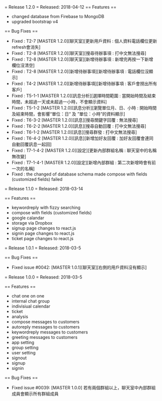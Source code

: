  = Release 1.2.0 =
Released: 2018-04-12
== Features ==
 * changed database from Firebase to MongoDB
 * upgraded bootstrap v4

== Bug Fixes ==
 * Fixed : T2-7 [MASTER 1.2.0][聊天室][更新用戶資料 : 個人資料電話欄位更新refresh會消失]
 * Fixed : T2-8 [MASTER 1.2.0][聊天室][搜尋待辦事項 : 打中文無法搜尋]
 * Fixed : T2-8 [MASTER 1.2.0][聊天室][新增待辦事項 : 新增完再按一下新增 欄位沒清空]
 * Fixed : T2-8 [MASTER 1.2.0][新增待辦事項][新增待辦事項 : 電話欄位沒顯示]
 * Fixed : T4-2 [MASTER 1.2.0][新增待辦事項][新增待辦事項 : 客戶會撈出所有客戶]
 * Fixed : T5-1-1 [MASTER 1.2.0][訊息分析][選擇時間範圍 : 當開始時間及結束時間，未超過一天或未超過一小時，不會顯示資料]
 * Fixed : T5-1-2 [MASTER 1.2.0][訊息分析][瀏覽單位月、日、小時 : 開始時間及結束時間，會影響“單位：日“ 及 ”單位：小時”的資料顯示]
 * Fixed : T6-3-2 [MASTER 1.2.0][訊息][搜尋關鍵字回覆 : 無法搜尋]
 * Fixed : T6-2-2 [MASTER 1.2.0][訊息][搜尋自動回覆 : 打中文無法搜尋]
 * Fixed : T6-1-2 [MASTER 1.2.0][訊息][搜尋群發 : 打中文無法搜尋]
 * Fixed : T6-4-2 [MASTER 1.2.0][訊息][新增加好友回覆 : 加好友回覆會連同自動回覆訊息一起回]
 * Fixed : T7-1-4-2 [MASTER 1.2.0][設定][更新內部群組名稱 : 聊天室中的名稱無改變]
 * Fixed : T7-1-4-1 [MASTER 1.2.0][設定][新增內部群組 : 第二次新增時會有前一次的名稱]
 * Fixed : the changed of database schema made compose with fields (customized fields) failed
 
 
 = Release 1.1.0 =
Released: 2018-03-14

== Features ==
 * keywordreply with fizzy searching
 * compose with fields (customized fields)
 * google calandar
 * storage via Dropbox
 * signup page changes to react.js
 * signin page changes to react.js
 * ticket page changes to react.js

= Release 1.0.1 =
Released: 2018-03-5

== Bug Fixes ==
 * Fixed issue #0042: [MASTER 1.0.1][聊天室][右側的用戶資料沒有顯示]

 = Release 1.0.0 =
Released: 2018-03-5

== Features ==
 * chat one on one
 * internal chat group
 * indivisiual calendar
 * ticket
 * analysis 
 * compose messages to customers
 * autoreply messages to customers
 * keywordreply messages to customers
 * greeting messages to customers
 * app setting
 * group setting
 * user setting
 * signout
 * signup
 * signin

== Bug Fixes ==
 * Fixed issue #0039: [MASTER 1.0.0] 若有兩個群組以上，聊天室中內部群組成員會顯示所有群組成員

